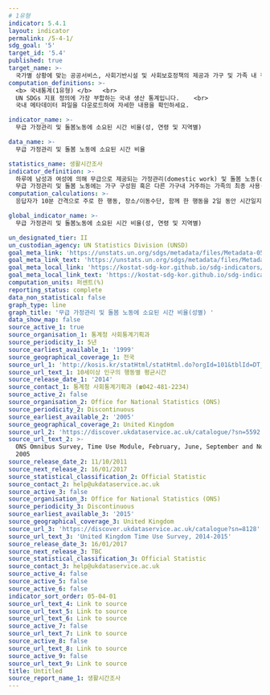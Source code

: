 ```yaml
---
# 1유형 
indicator: 5.4.1
layout: indicator
permalink: /5-4-1/
sdg_goal: '5'
target_id: '5.4'
published: true
target_name: >-
  국가별 상황에 맞는 공공서비스, 사회기반시설 및 사회보호정책의 제공과 가구 및 가족 내 책임부담 촉진을 통해 무보수 가사노동과 돌봄노동을 인지하고 가치를 부여
computation_definitions: >-
  <b> 국내통계(1유형) </b>   <br>
  UN SDGs 지표 정의에 가장 부합하는 국내 생산 통계입니다.    <br>
  국내 메타데이터 파일을 다운로드하여 자세한 내용을 확인하세요.

indicator_name: >-
  무급 가정관리 및 돌봄노동에 소요된 시간 비율(성, 연령 및 지역별) 

data_name: >-
  무급 가정관리 및 돌봄 노동에 소요된 시간 비율 

statistics_name: 생활시간조사
indicator_definition: >-
  하루에 남성과 여성에 의해 무급으로 제공되는 가정관리(domestic work) 및 돌봄 노동(care work)에 소요되는 시간의 비율     <br>
  무급 가정관리 및 돌봄 노동에는 가구 구성원 혹은 다른 가구내 거주하는 가족의 최종 사용(own final use)을 위한 목적으로의 서비스 제공 활동으로 음식준비, 의류관리, 청소, 집관리, 물품구입, 가정경영, 기타 집안일 등을 뜻하며, 생활시간조사 행동분류 중 대분류 4번(가정관리)과 5번(가족 및 가구원 돌보기)에 해당함. 가정관리와 돌봄을 합하여 가사노동으로 칭함
computation_calculations: >-
  응답자가 10분 간격으로 주로 한 행동, 장소/이동수단, 함께 한 행동을 2일 동안 시간일지(time-diary)에 스스로 기입하도록 하며, 가구 및 개인관련 항목은 조사원이 가구를 직접 방문하여 면접조사로 진행

global_indicator_name: >-
  무급 가정관리 및 돌봄노동에 소요된 시간 비율(성, 연령 및 지역별) 

un_designated_tier: II
un_custodian_agency: UN Statistics Division (UNSD)
goal_meta_link: 'https://unstats.un.org/sdgs/metadata/files/Metadata-05-04-01.pdf'
goal_meta_link_text: 'https://unstats.un.org/sdgs/metadata/files/Metadata-05-04-01.pdf'
goal_meta_local_link: 'https://kostat-sdg-kor.github.io/sdg-indicators/public/data/Metadata-05-04-01_KOR.pdf'
goal_meta_local_link_text: 'https://kostat-sdg-kor.github.io/sdg-indicators/public/data/Metadata-05-04-01_KOR.pdf'
computation_units: 퍼센트(%)
reporting_status: complete
data_non_statistical: false
graph_type: line
graph_title: '무급 가정관리 및 돌봄 노동에 소요된 시간 비율(성별) '
data_show_map: false
source_active_1: true
source_organisation_1: 통계청 사회통계기획과
source_periodicity_1: 5년
source_earliest_available_1: '1999'
source_geographical_coverage_1: 전국
source_url_1: 'http://kosis.kr/statHtml/statHtml.do?orgId=101&tblId=DT_1TM1011X&conn_path=I2'
source_url_text_1: 10세이상 인구의 행동별 평균시간
source_release_date_1: '2014'
source_contact_1: 통계청 사회통계기획과 (☎042-481-2234)
source_active_2: false
source_organisation_2: Office for National Statistics (ONS)
source_periodicity_2: Discontinuous
source_earliest_available_2: '2005'
source_geographical_coverage_2: United Kingdom
source_url_2: 'https://discover.ukdataservice.ac.uk/catalogue/?sn=5592'
source_url_text_2: >-
  ONS Omnibus Survey, Time Use Module, February, June, September and November
  2005
source_release_date_2: 11/10/2011
source_next_release_2: 16/01/2017
source_statistical_classification_2: Official Statistic
source_contact_2: help@ukdataservice.ac.uk
source_active_3: false
source_organisation_3: Office for National Statistics (ONS)
source_periodicity_3: Discontinuous
source_earliest_available_3: '2015'
source_geographical_coverage_3: United Kingdom
source_url_3: 'https://discover.ukdataservice.ac.uk/catalogue?sn=8128'
source_url_text_3: 'United Kingdom Time Use Survey, 2014-2015'
source_release_date_3: 16/01/2017
source_next_release_3: TBC
source_statistical_classification_3: Official Statistic
source_contact_3: help@ukdataservice.ac.uk
source_active_4: false
source_active_5: false
source_active_6: false
indicator_sort_order: 05-04-01
source_url_text_4: Link to source
source_url_text_5: Link to source
source_url_text_6: Link to source
source_active_7: false
source_url_text_7: Link to source
source_active_8: false
source_url_text_8: Link to source
source_active_9: false
source_url_text_9: Link to source
title: Untitled
source_report_name_1: 생활시간조사
---
```

